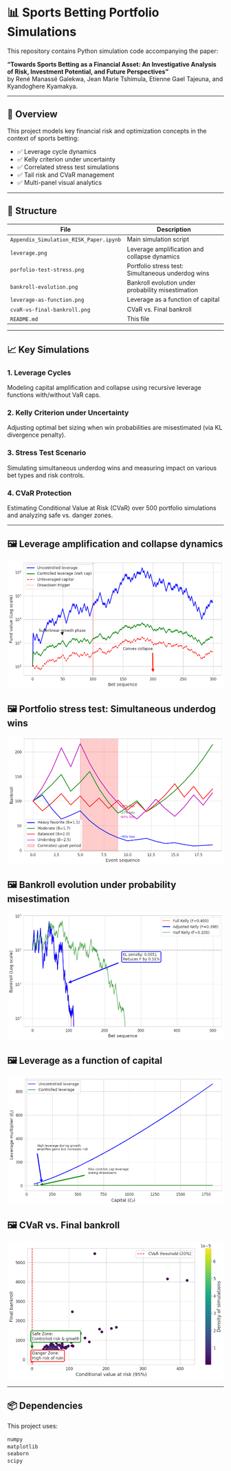 # 📊 Sports Betting Portfolio Simulations

This repository contains Python simulation code accompanying the paper:

**“Towards Sports Betting as a Financial Asset: An Investigative Analysis of Risk, Investment Potential, and Future Perspectives”**  
by René Manassé Galekwa, Jean Marie Tshimula, Etienne Gael Tajeuna, and Kyandoghere Kyamakya.

---

## 🚀 Overview

This project models key financial risk and optimization concepts in the context of sports betting:

- ✅ Leverage cycle dynamics
- ✅ Kelly criterion under uncertainty
- ✅ Correlated stress test simulations
- ✅ Tail risk and CVaR management
- ✅ Multi-panel visual analytics

---

## 📂 Structure

| File | Description |
|------|-------------|
| `Appendix_Simulation_RISK_Paper.ipynb` | Main simulation script |
| `leverage.png` | Leverage amplification and collapse dynamics |
| `porfolio-test-stress.png` | Portfolio stress test: Simultaneous underdog wins |
| `bankroll-evolution.png` | Bankroll evolution under probability misestimation |
| `leverage-as-function.png` | Leverage as a function of capital |
| `cvaR-vs-final-bankroll.png` | CVaR vs. Final bankroll |
| `README.md` | This file |

---

## 📈 Key Simulations

### 1. Leverage Cycles  
Modeling capital amplification and collapse using recursive leverage functions with/without VaR caps.

### 2. Kelly Criterion under Uncertainty  
Adjusting optimal bet sizing when win probabilities are misestimated (via KL divergence penalty).

### 3. Stress Test Scenario  
Simulating simultaneous underdog wins and measuring impact on various bet types and risk controls.

### 4. CVaR Protection  
Estimating Conditional Value at Risk (CVaR) over 500 portfolio simulations and analyzing safe vs. danger zones.

---

## 🖼️ Leverage amplification and collapse dynamics 

![Simulation Results](leverage.png)

## 🖼️ Portfolio stress test: Simultaneous underdog wins

![Simulation Results](porfolio-test-stress.png)

## 🖼️ Bankroll evolution under probability misestimation

![Simulation Results](bankroll-evolution.png)

## 🖼️ Leverage as a function of capital

![Simulation Results](leverage-as-function.png)

## 🖼️ CVaR vs. Final bankroll

![Simulation Results](cvaR-vs-final-bankroll.png)

---

## 📦 Dependencies

This project uses:

```bash
numpy
matplotlib
seaborn
scipy
